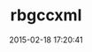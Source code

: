 ---
layout: post
title:  "rbgccxml"
repo:   "jasonroelofs/rbgccxml"
date:   2015-02-18 17:20:41
gemurl: http://rbplusplus.rubyforge.org/rbgccxml
---